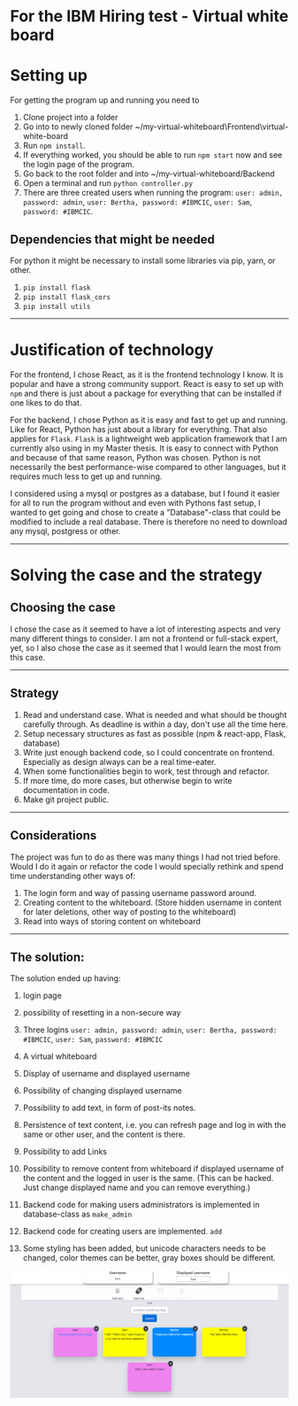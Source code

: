 # For the IBM Hiring test - Virtual white board

# Setting up 
For getting the program up and running you need to
1. Clone project into a folder
2. Go into to newly cloned folder ~/my-virtual-whiteboard\Frontend\virtual-white-board
3. Run `npm install`. 
4. If everything worked, you should be able to run `npm start` now and see the login page of the program. 
5. Go back to the root folder and into ~/my-virtual-whiteboard/Backend
6. Open a terminal and run `python controller.py`
7. There are three created users when running the program: `user: admin, password: admin`, `user: Bertha, password: #IBMCIC`, `user: Sam`, `password: #IBMCIC`.

## Dependencies that might be needed 
For python it might be necessary to install some libraries via pip, yarn, or other. 

1. `pip install flask`
2. `pip install flask_cors`
3. `pip install utils`
---

# Justification of technology
For the frontend, I chose React, as it is the frontend technology I know. It is popular and have a strong community support. React is easy to set up with `npm` and there is just about a package for everything that can be installed if one likes to do that.

For the backend, I chose Python as it is easy and fast to get up and running. Like for React, Python has just about a library for everything. That also applies for `Flask`. `Flask` is a lightweight web application framework that I am currently also using in my Master thesis. It is easy to connect with Python and because of that same reason, Python was chosen. Python is not necessarily the best performance-wise compared to other languages, but it requires much less to get up and running. 

I considered using a mysql or postgres as a database, but I found it easier for all to run the program without and even with Pythons fast setup, I wanted to get going and chose to create a "Database"-class that could be modified to include a real database.
There is therefore no need to download any mysql, postgress or other. 

---

# Solving the case and the strategy  
## Choosing the case 
I chose the case as it seemed to have a lot of interesting aspects and very many different things to consider. I am not a frontend or full-stack expert, yet, so I also chose the case as it seemed that I would learn the most from this case.

---

## Strategy
1. Read and understand case. What is needed and what should be thought carefully through. As deadline is within a day, don't use all the time here. 
2. Setup necessary structures as fast as possible (npm & react-app, Flask, database)
3. Write just enough backend code, so I could concentrate on frontend. Especially as design always can be a real time-eater.
4. When some functionalities begin to work, test through and refactor. 
5. If more time, do more cases, but otherwise begin to write documentation in code. 
6. Make git project public.

---

## Considerations
The project was fun to do as there was many things I had not tried before. Would I do it again or refactor the code I would specially rethink and spend time understanding other ways of:
1. The login form and way of passing username password around. 
2. Creating content to the whiteboard. (Store hidden username in content for later deletions, other way of posting to the whiteboard)
3. Read into ways of storing content on whiteboard

---

## The solution:
The solution ended up having:
1. login page
2. possibility of resetting in a non-secure way
3. Three logins `user: admin, password: admin`, `user: Bertha, password: #IBMCIC`, `user: Sam`, `password: #IBMCIC` 
4. A virtual whiteboard
5. Display of username and displayed username
6. Possibility of changing displayed username
7. Possibility to add text, in form of post-its notes. 
8. Persistence of text content, i.e. you can refresh page and log in with the same or other user, and the content is there.
9. Possibility to add Links
10. Possibility to remove content from whiteboard if displayed username of the content and the logged in user is the same. (This can be hacked. Just change displayed name and you can remove everything.)

11. Backend code for making users administrators is implemented in database-class as `make_admin`
12. Backend code for creating users are implemented. `add`
13. Some styling has been added, but unicode characters needs to be changed, color themes can be better, gray boxes should be different. 

![Screenshot of virtual whiteboard](System.PNG)